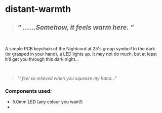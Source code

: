 # distant-warmth

> <h2> <i>“	......Somehow, it feels warm here.	”</i></h2>

</br>

<p>A simple PCB keychain of the Nightcord at 25's group symbol! In the dark (or grasped in your hand), a LED lights up.
It may not do much, but at least it'll get you through this dark night...</p>
</br>

> <p><i>"I feel so relieved when you squeeze my hand..."</i></p>
<h3>Components used:</h3>
<ul>
  <li>5.0mm LED (any colour you want!)</li>
  <li></li>
</ul>
